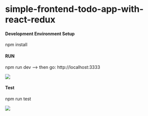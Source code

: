 # simple-frontend-todo-app-with-react-redux


#### Development Environment Setup

npm install

#### RUN

npm run dev   --> then go: http://localhost:3333

![](https://i.imgur.com/TpAQOmF.png)


#### Test

npm run test

![](http://i.imgur.com/mfopWei.png)
